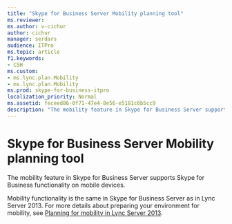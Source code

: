 ```yaml
---
title: "Skype for Business Server Mobility planning tool"
ms.reviewer: 
ms.author: v-cichur
author: cichur
manager: serdars
audience: ITPro
ms.topic: article
f1.keywords:
- CSH
ms.custom:
- ms.lync.plan.Mobility
- ms.lync.plan.Mobility
ms.prod: skype-for-business-itpro
localization_priority: Normal
ms.assetid: feceed86-0f71-47e4-8e56-e5181c6b5cc9
description: "The mobility feature in Skype for Business Server supports Skype for Business functionality on mobile devices."
---
```


# Skype for Business Server Mobility planning tool
 
The mobility feature in Skype for Business Server supports Skype for Business functionality on mobile devices.
  
Mobility functionality is the same in Skype for Business Server as in Lync Server 2013. For more details about preparing your environment for mobility, see [Planning for mobility in Lync Server 2013](/previous-versions/office/lync-server-2013/lync-server-2013-planning-for-mobility).
